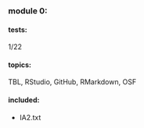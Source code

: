 ### module 0:

#### tests: 
1/22

#### topics:

TBL, RStudio, GitHub, RMarkdown, OSF

#### included:
* IA2.txt
